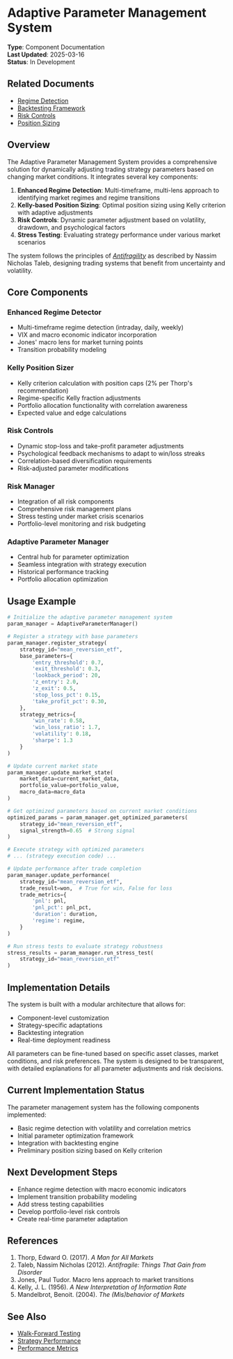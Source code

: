 # Adaptive Parameter Management System

**Type**: Component Documentation  
**Last Updated**: 2025-03-16  
**Status**: In Development

## Related Documents

- [Regime Detection](./regime_detection.md)
- [Backtesting Framework](../backtesting/backtesting_framework.md)
- [Risk Controls](../trading/risk_controls.md)
- [Position Sizing](../trading/position_sizing.md)

## Overview

The Adaptive Parameter Management System provides a comprehensive solution for dynamically adjusting trading strategy parameters based on changing market conditions. It integrates several key components:

1. **Enhanced Regime Detection**: Multi-timeframe, multi-lens approach to identifying market regimes and regime transitions
2. **Kelly-based Position Sizing**: Optimal position sizing using Kelly criterion with adaptive adjustments
3. **Risk Controls**: Dynamic parameter adjustment based on volatility, drawdown, and psychological factors
4. **Stress Testing**: Evaluating strategy performance under various market scenarios

The system follows the principles of [*Antifragility*](https://en.wikipedia.org/wiki/Antifragile) as described by Nassim Nicholas Taleb, designing trading systems that benefit from uncertainty and volatility.

## Core Components

### Enhanced Regime Detector

- Multi-timeframe regime detection (intraday, daily, weekly)
- VIX and macro economic indicator incorporation
- Jones' macro lens for market turning points
- Transition probability modeling

### Kelly Position Sizer

- Kelly criterion calculation with position caps (2% per Thorp's recommendation)
- Regime-specific Kelly fraction adjustments
- Portfolio allocation functionality with correlation awareness
- Expected value and edge calculations

### Risk Controls

- Dynamic stop-loss and take-profit parameter adjustments
- Psychological feedback mechanisms to adapt to win/loss streaks
- Correlation-based diversification requirements
- Risk-adjusted parameter modifications

### Risk Manager

- Integration of all risk components
- Comprehensive risk management plans
- Stress testing under market crisis scenarios
- Portfolio-level monitoring and risk budgeting

### Adaptive Parameter Manager

- Central hub for parameter optimization
- Seamless integration with strategy execution
- Historical performance tracking
- Portfolio allocation optimization

## Usage Example

```python
# Initialize the adaptive parameter management system
param_manager = AdaptiveParameterManager()

# Register a strategy with base parameters
param_manager.register_strategy(
    strategy_id="mean_reversion_etf",
    base_parameters={
        'entry_threshold': 0.7,
        'exit_threshold': 0.3,
        'lookback_period': 20,
        'z_entry': 2.0,
        'z_exit': 0.5,
        'stop_loss_pct': 0.15,
        'take_profit_pct': 0.30,
    },
    strategy_metrics={
        'win_rate': 0.58,
        'win_loss_ratio': 1.7,
        'volatility': 0.18,
        'sharpe': 1.3
    }
)

# Update current market state
param_manager.update_market_state(
    market_data=current_market_data,
    portfolio_value=portfolio_value,
    macro_data=macro_data
)

# Get optimized parameters based on current market conditions
optimized_params = param_manager.get_optimized_parameters(
    strategy_id="mean_reversion_etf",
    signal_strength=0.65  # Strong signal
)

# Execute strategy with optimized parameters
# ... (strategy execution code) ...

# Update performance after trade completion
param_manager.update_performance(
    strategy_id="mean_reversion_etf",
    trade_result=won,  # True for win, False for loss
    trade_metrics={
        'pnl': pnl,
        'pnl_pct': pnl_pct,
        'duration': duration,
        'regime': regime,
    }
)

# Run stress tests to evaluate strategy robustness
stress_results = param_manager.run_stress_test(
    strategy_id="mean_reversion_etf"
)
```

## Implementation Details

The system is built with a modular architecture that allows for:
- Component-level customization
- Strategy-specific adaptations
- Backtesting integration
- Real-time deployment readiness

All parameters can be fine-tuned based on specific asset classes, market conditions, and risk preferences. The system is designed to be transparent, with detailed explanations for all parameter adjustments and risk decisions.

## Current Implementation Status

The parameter management system has the following components implemented:
- Basic regime detection with volatility and correlation metrics
- Initial parameter optimization framework
- Integration with backtesting engine
- Preliminary position sizing based on Kelly criterion

## Next Development Steps

- Enhance regime detection with macro economic indicators
- Implement transition probability modeling
- Add stress testing capabilities
- Develop portfolio-level risk controls
- Create real-time parameter adaptation

## References

1. Thorp, Edward O. (2017). *A Man for All Markets*
2. Taleb, Nassim Nicholas (2012). *Antifragile: Things That Gain from Disorder*
3. Jones, Paul Tudor. Macro lens approach to market transitions
4. Kelly, J. L. (1956). *A New Interpretation of Information Rate*
5. Mandelbrot, Benoit. (2004). *The (Mis)behavior of Markets*

## See Also

- [Walk-Forward Testing](../backtesting/walk_forward_testing.md)
- [Strategy Performance](../../results/strategy_performance.md)
- [Performance Metrics](../../results/performance_metrics.md)

